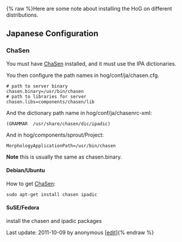 {% raw %}Here are some note about installing the HoG on different distributions.

## Japanese Configuration

### ChaSen

You must have [ChaSen](http://chasen.naist.jp) installed, and it must
use the IPA dictionaries.

You then configure the path names in hog/conf/ja/chasen.cfg.

    # path to server binary
    chasen.binary=/usr/bin/chasen
    # path to libraries for server
    chasen.libs=components/chasen/lib

And the dictionary path name in hog/conf/ja/chasenrc-xml:

    (GRAMMAR  /usr/share/chasen/dic/ipadic)

And in hog/components/sprout/Project:

    MorphologyApplicationPath=/usr/bin/chasen

**Note** this is usually the same as chasen.binary.

#### Debian/Ubuntu

How to get [ChaSen](http://chasen.naist.jp/):

    sudo apt-get install chasen ipadic

#### SuSE/Fedora

install the chasen and ipadic packages

Last update: 2011-10-09 by anonymous [[edit](https://github.com/delph-in/docs/wiki/HogInstallation/_edit)]{% endraw %}